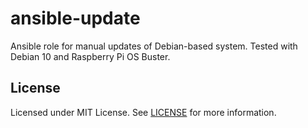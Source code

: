 # ansible-update

Ansible role for manual updates of Debian-based system. Tested with Debian 10 and Raspberry Pi OS Buster.

## License

Licensed under MIT License. See [LICENSE](https://github.com/lwojcik/ansible-role-update/blob/master/LICENSE) for more information.